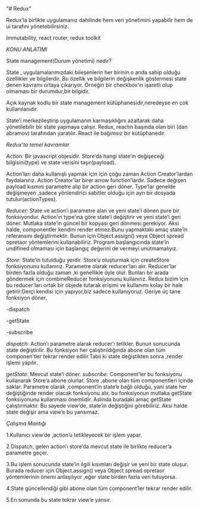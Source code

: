 "# Redux"

Redux’la birlikte uygulamanız dahilinde hem veri yönetimini yapabilir hem de ui tarafını yönetebilirsiniz.

Immutability, react router, redux toolkit

_KONU ANLATIMI_

State management(Durum yönetimi) nedir?

State , uygulamalarımızdaki bileşenlerin her birinin o anda sahip olduğu özellikler ve bilgilerdir. Bu özellik ve bilgilerin değişkenlik göstermesi state denen kavramı ortaya çıkarıyor. Örneğin bir checkbox’ın işaretli olup olmaması bir durumdur,bir bilgidir.

Açık kaynak kodlu bir state management kütüphanesidir,neredeyse en çok kullanılanıdır.

State’i merkezileştirip uygulamanın karmaşıklığını azaltarak daha yönetilebilir bir state yapmaya çalışır. Redux, reactın başında olan biri (dan abramov) tarafından yaratılır. React ile bağımsız bir kütüphanedir.

_Redux’ta temel kavramlar_

_Action:_ Bir javascript objesidir. Store’da hangi state’in değişeceği bilgisini(type) ve state verisini taşır(payload).

Action’ları daha kullanışlı yapmak için için çoğu zaman Action Creator’lardan faydalanırız. Action Creator’lar birer arrow function’lardır. Sadece değişen payload kısmını parametre alıp bir action geri döner. Type’lar genelde değişmeyen ,sadece yönlendirici sabitler olduğu için ayrı bir dosyada tutulur(actionTypes).

_Reducer:_ State ve action’ı parametre alan ve yeni state’i dönen pure bir fonksiyondur. Action’ın type’ına göre state’i değiştirir ve yeni state’i geri döner. Mutlaka state’in güncel bir kopyası geri dönmesi gerekiyor. Aksi halde, componentler kendini render etmez.Bunu yapmaktaki amaç state’in referansını değiştirmektir. Bunun için Object.assign() veya Object spread opretaor yöntemlerini kullanabiliriz. Program başlangıcında state’in undifined olmaması için başlangıç değerini de vermeyi unutmamalıyız.

_Store:_ State’in tutulduğu yerdir. Store’u oluşturmak için createStore fonksiyonunu kullanırız. Parametre olarak reducer’ları alır. Reducer’lar birden fazla olduğu zaman ,ki genellikle öyle olur. Bunları bir arada göndermek için combineReducer fonksiyonunu kullanırız. Redux bizim için bu reducer’ları ortak bir objede tutarak erişimi ve kullanımı kolay bir hale getirir.Gerçi kendisi için yapıyor,biz sadece kullanıyoruz.
Geriye üç tane fonksiyon döner.

-dispatch

-getState

-subscribe

_dispatch:_ Action’ı parametre alarak reducer’ı tetikler. Bunun sonucunda state değiştirilir. Bu fonksiyon her çalıştırıldığında abone olan tüm componen’tler tekrar render edilir.Tabii ki state değiştikten sonra ,render işlemi yapılır.

_getState:_ Mevcut state’i döner.
_subscribe:_ Component’ler bu fonksiyonu kullanarak Store’a abone olurlar. Store ,abone olan tüm componentleri içinde saklar. Parametre olarak ,component’in state’e bağlı olduğu, yani state her değiştiğinde render olacak fonksiyonu alır, bu fonksiyonun mutlaka getState fonksiyonunu kullanması önemlidir. Aslında buradaki amaç getState çalıştırmaktır. Bu sayede view’de, state’in değiştiğini görebiliriz. Aksi halde state değişir ama view’e bu yansımaz.

_Çalışma Mantığı_

1.Kullanıcı view’de ,action’u tetikleyecek bir işlem yapar.

2.Dispatch, gelen action’ı store’da mevcut state ile birlikte reducer’a parametre geçer.

3.Bu işlem sonucunda state’in ilgili kısımları değişir ve yeni bir state oluşur. Burada reducer için Object.assign() veya Object spread opretaor yöntemlerinin önemi anlaşılıyor ,eğer state birden fazla veri tutuyorsa.

4.State güncellendiği gibi abone olan tüm component’ler tekrar render edilir.

5.En sonunda bu state tekrar view’e yansır.
